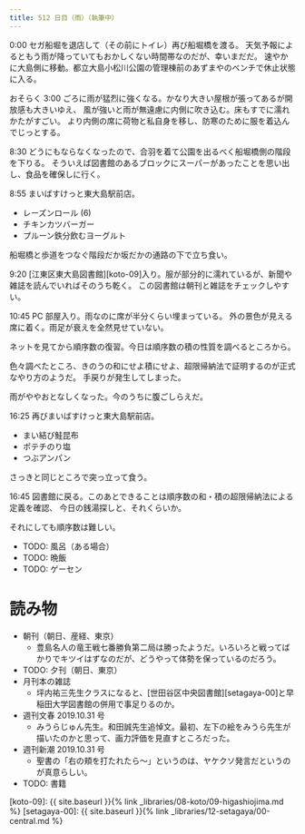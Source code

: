 ```yaml
---
title: 512 日目（雨）（執筆中）
---
```


0:00 セガ船堀を退店して（その前にトイレ）再び船堀橋を渡る。
天気予報によるともう雨が降っていてもおかしくない時間帯なのだが、幸いまだだ。
速やかに大島側に移動。都立大島小松川公園の管理棟前のあずまやのベンチで休止状態に入る。

おそらく 3:00 ごろに雨が猛烈に強くなる。かなり大きい屋根が張ってあるが開放感も大きいゆえ、
風が強いと雨が無遠慮に内側に吹き込む。床もすでに濡れかたがすごい。
より内側の席に荷物と私自身を移し、防寒のために服を着込んでじっとする。

8:30 どうにもならなくなったので、合羽を着て公園を出るべく船堀橋側の階段を下りる。
そういえば図書館のあるブロックにスーパーがあったことを思い出し、食品を確保しに行く。

8:55 まいばすけっと東大島駅前店。
* レーズンロール (6)
* チキンカツバーガー
* プルーン鉄分飲むヨーグルト

船堀橋と歩道をつなぐ階段だか坂だかの通路の下で立ち食い。

9:20 [江東区東大島図書館][koto-09]入り。服が部分的に濡れているが、新聞や雑誌を読んでいればそのうち乾く。
この図書館は朝刊と雑誌をチェックしやすい。

10:45 PC 部屋入り。雨なのに席が半分くらい埋まっている。
外の景色が見える席に着く。雨足が衰えを全然見せていない。

ネットを見てから順序数の復習。今日は順序数の積の性質を調べるところから。

色々調べたところ、きのうの和にせよ積にせよ、超限帰納法で証明するのが正式なやり方のようだ。
手戻りが発生してしまった。

雨がややおとなしくなった。今のうちに腹ごしらえだ。

16:25 再びまいばすけっと東大島駅前店。
* まい結び鮭昆布
* ポテチのり塩
* つぶアンパン

さっきと同じところで突っ立って食う。

16:45 図書館に戻る。このあとできることは順序数の和・積の超限帰納法による定義を確認、
今日の銭湯探しと、それくらいか。

それにしても順序数は難しい。

* TODO: 風呂（ある場合）
* TODO: 晩飯
* TODO: ゲーセン

# 読み物

* 朝刊（朝日、産経、東京）
  * 豊島名人の竜王戦七番勝負第二局は勝ったようだ。いろいろと戦ってばかりでキツイはずなのだが、どうやって体勢を保っているのだろう。
* TODO: 夕刊（朝日、東京）
* 月刊本の雑誌
  * 坪内祐三先生クラスになると、[世田谷区中央図書館][setagaya-00]と早稲田大学図書館の併用で事足りるのか。
* 週刊文春 2019.10.31 号
  * みうらじゅん先生。和田誠先生追悼文。最初、左下の絵をみうら先生が描いたのかと思って、画力評価を見直すところだった。
* 週刊新潮 2019.10.31 号
  * 聖書の「右の頬を打たれたら～」というのは、ヤケクソ発言だというのが真意らしい。
* TODO: 書籍

[koto-09]: {{ site.baseurl }}{% link _libraries/08-koto/09-higashiojima.md %}
[setagaya-00]: {{ site.baseurl }}{% link _libraries/12-setagaya/00-central.md %}

